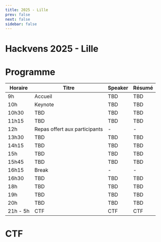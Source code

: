 ```yaml
---
title: 2025 - Lille
prev: false
next: false
sidebar: false
---
```


# Hackvens 2025 - Lille

# Programme

| Horaire  | Titre                         | Speaker | Résumé |
| -------- | ----------------------------- | ------- | ------ |
| 9h       | Accueil                       | TBD     | TBD    |
| 10h      | Keynote                       | TBD     | TBD    |
| 10h30    | TBD                           | TBD     | TBD    |
| 11h15    | TBD                           | TBD     | TBD    |
| 12h      | Repas offert aux participants | -       | -      |
| 13h30    | TBD                           | TBD     | TBD    |
| 14h15    | TBD                           | TBD     | TBD    |
| 15h      | TBD                           | TBD     | TBD    |
| 15h45    | TBD                           | TBD     | TBD    |
| 16h15    | Break                         | -       | -      |
| 16h30    | TBD                           | TBD     | TBD    |
| 18h      | TBD                           | TBD     | TBD    |
| 19h      | TBD                           | TBD     | TBD    |
| 20h      | TBD                           | TBD     | TBD    |
| 21h - 5h | CTF                           | CTF     | CTF    |

# CTF
